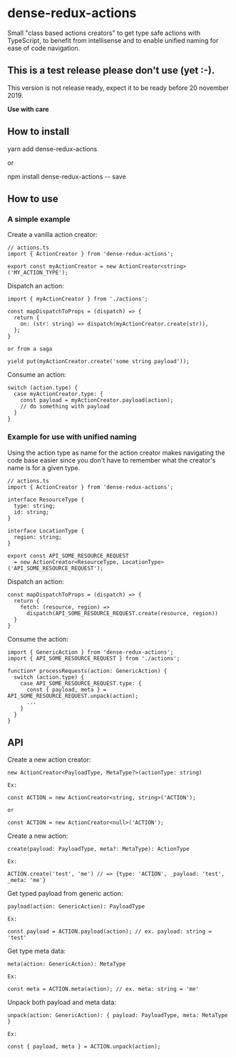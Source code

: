 # dense-redux-actions

Small "class based actions creators" to get type safe actions with TypeScript, to benefit from intellisense and to enable unified naming for ease of code navigation.   

## This is a test release please don't use (yet :-).

This version is not release ready, expect it to be ready before 20 november 2019.

**Use with care**

## How to install

   yarn add dense-redux-actions

   or 

   npm install dense-redux-actions -- save

## How to use

### A simple example 

Create a vanilla action creator:
    
    // actions.ts
    import { ActionCreator } from 'dense-redux-actions';

    export const myActionCreator = new ActionCreator<string>('MY_ACTION_TYPE'); 

Dispatch an action:

    import { myActionCreator } from './actions';

    const mapDispatchToProps = (dispatch) => {
      return {
        on: (str: string) => dispatch(myActionCreator.create(str)),
      };
    }
    
    or from a saga

    yield put(myActionCreator.create('some string payload'));    

Consume an action:

    switch (action.type) {
      case myActionCreator.type: {
        const payload = myActionCreator.payload(action);
        // do something with payload
      }
    }

### Example for use with unified naming

Using the action type as name for the action creator makes navigating the code base 
easier since you don't have to remember what the creator's name is for a given type. 

    // actions.ts
    import { ActionCreator } from 'dense-redux-actions';
    
    interface ResourceType {
      type: string;
      id: string;
    }

    interface LocationType {
      region: string;
    }

    export const API_SOME_RESOURCE_REQUEST 
      = new ActionCreator<ResourceType, LocationType>('API_SOME_RESOURCE_REQUEST'); 


Dispatch an action:

    const mapDispatchToProps = (dispatch) => {
      return {
        fetch: (resource, region) => 
          dispatch(API_SOME_RESOURCE_REQUEST.create(resource, region))
      }
    }

Consume the action:

    import { GenericAction } from 'dense-redux-actions'; 
    import { API_SOME_RESOURCE_REQUEST } from './actions';

    function* processRequests(action: GenericAction) {
      switch (action.type) {
        case API_SOME_RESOURCE_REQUEST.type: {
          const { payload, meta } = API_SOME_RESOURCE_REQUEST.unpack(action);
          ...
        }
      }
    }

## API

Create a new action creator:

    new ActionCreator<PayloadType, MetaType?>(actionType: string)

    Ex:

    const ACTION = new ActionCreator<string, string>('ACTION');

    or 

    const ACTION = new ActionCreator<null>('ACTION');

Create a new action:

    create(payload: PayloadType, meta?: MetaType): ActionType
    
    Ex:

    ACTION.create('test', 'me') // => {type: 'ACTION', _payload: 'test', _meta: 'me'}

Get typed payload from generic action:

    payload(action: GenericAction): PayloadType

    Ex:

    const payload = ACTION.payload(action); // ex. payload: string = 'test'

Get type meta data:

    meta(action: GenericAction): MetaType

    Ex:

    const meta = ACTION.meta(action); // ex. meta: string = 'me'

Unpack both payload and meta data:

    unpack(action: GenericAction): { payload: PayloadType, meta: MetaType }

    Ex:

    const { payload, meta } = ACTION.unpack(action);
